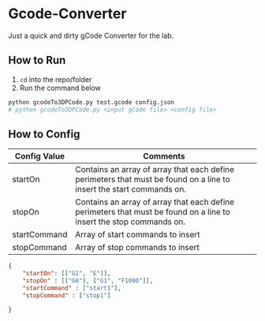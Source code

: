 # Gcode-Converter
Just a quick and dirty gCode Converter for the lab.

## How to Run
1. `cd` into the repo/folder
2. Run the command below
```bash
python gcodeTo3DPCode.py test.gcode config.json
# python gcodeTo3DPCode.py <input gCode file> <config file>
```

## How to Config

| Config Value  | Comments      |
| ------------- | ------------- |
| startOn       | Contains an array of array that each define perimeters that must be found on a line to insert the start commands on. |
| stopOn        | Contains an array of array that each define perimeters that must be found on a line to insert the stop commands on. |
| startCommand  | Array of start commands to insert | 
| stopCommand   | Array of stop commands to insert | 

```json
{
    "startOn": [["G1", "E"]],
    "stopOn" : [["G0"], ["G1", "F1000"]],
    "startCommand" : ["start1"],
    "stopCommand" : ["stop1"]

}
```
